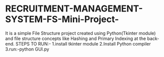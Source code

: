 # RECRUITMENT-MANAGEMENT-SYSTEM-FS-Mini-Project-
It is a simple File Structure project created using Python(Tkinter module) and file structure concepts like Hashing and Primary Indexing at the back-end.
STEPS TO RUN:-
1.install tkinter module
2.Install Python compiler
3.run:-python GUI.py

